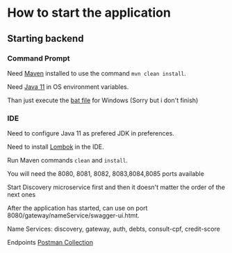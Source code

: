 # How to start the application

## Starting backend

### Command Prompt

Need [Maven](https://maven.apache.org/install.html) installed to use the command `mvn clean install`.

Need [Java 11](https://jdk.java.net/archive/) in OS environment variables.

Than just execute the [bat file](desafio-backend/start-back.bat) for Windows (Sorry but i don't finish)

### IDE

Need to configure Java 11 as prefered JDK in preferences.

Need to install [Lombok](https://projectlombok.org/) in the IDE.

Run Maven commands `clean` and `install`.

You will need the 8080, 8081, 8082, 8083,8084,8085 ports available

Start Discovery microservice first and then it doesn't matter the order of the next ones

After the application has started, can use on port 8080/gateway/nameService/swagger-ui.htmt.

Name Services: discovery, gateway, auth, debts, consult-cpf, credit-score

Endpoints [Postman Collection](Desafio.postman_collection.json)
